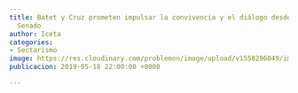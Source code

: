 ```yaml
---
title: Batet y Cruz prometen impulsar la convivencia y el diálogo desde Congreso y
  Senado
author: Iceta
categories:
- Sectarismo
image: https://res.cloudinary.com/problemon/image/upload/v1558296049/image/upload/20190519-636938664828979194_20190519124407280-201-kcD-U462336490109NdH-992x558%40LaVanguardia-Web.jpg
publicacion: 2019-05-18 22:00:00 +0000

---
```


